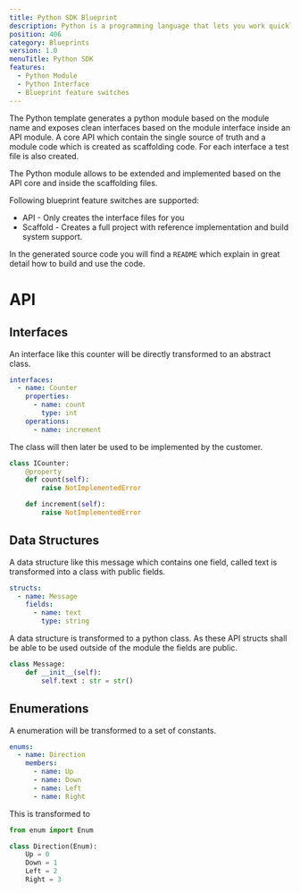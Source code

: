 ```yaml
---
title: Python SDK Blueprint
description: Python is a programming language that lets you work quickly and integrate systems more effectively.
position: 406
category: Blueprints
version: 1.0
menuTitle: Python SDK
features:
  - Python Module
  - Python Interface
  - Blueprint feature switches
---
```


The Python template generates a python module based on the module name and exposes clean interfaces based on the module interface inside an API module. A core API which contain the single source of truth and a module code which is created as scaffolding code. For each interface a test file is also created.

The Python module allows to be extended and implemented based on the API core and inside the scaffolding files.

Following blueprint feature switches are supported:

- API - Only creates the interface files for you
- Scaffold - Creates a full project with reference implementation and build system support.

In the generated source code you will find a `README` which explain in great detail how to build and use the code.

# API

## Interfaces

An interface like this counter will be directly transformed to an abstract class.

```yaml
interfaces:
  - name: Counter
    properties:
      - name: count
        type: int
    operations:
      - name: increment
```

The class will then later be used to be implemented by the customer.

```py
class ICounter:
    @property
    def count(self):
        raise NotImplementedError

    def increment(self):
        raise NotImplementedError
```

## Data Structures

A data structure like this message which contains one field, called text is transformed into a class with public fields.

```yaml
structs:
  - name: Message
    fields:
      - name: text
        type: string
```

A data structure is transformed to a python class. As these API structs shall be able to be used outside of the module the fields are public.

```py
class Message:
    def __init__(self):
        self.text : str = str()
```

## Enumerations

A enumeration will be transformed to a set of constants.

```yaml
enums:
  - name: Direction
    members:
      - name: Up
      - name: Down
      - name: Left
      - name: Right
```

This is transformed to

```py
from enum import Enum

class Direction(Enum):
    Up = 0
    Down = 1
    Left = 2
    Right = 3

```
